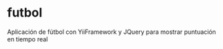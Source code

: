 futbol
======

Aplicación de fútbol con YiiFramework y JQuery para mostrar puntuación en tiempo real
